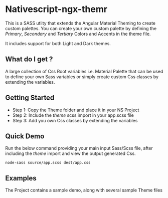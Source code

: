 # Nativescript-ngx-themr

This is a SASS utlity that extends the Angular Material Theming to create custom
palettes. You can create your own custom palette by defining the _Primary_, _Secondary_ and _Tertiary_ Colors and Accents in the
theme file.

It includes support for both Light and Dark themes.

## What do I get ?

A large collection of Css Root variables i.e. Material Palette that can be used to define your own Sass variables
or simply create custom Css classes by extending the variables.

## Getting Started

- Step 1: Copy the Theme folder and place it in your NS Project
- Step 2: Include the _theme_ scss import in your app.scss file
- Step 3: Add you own Css classes by extending the variables

## Quick Demo

Run the below command providing your main input Sass/Scss file, after including the
_theme_ import and view the output generated Css.

``` 
node-sass source/app.scss dest/app.css
```

## Examples

The Project contains a sample demo, along with several sample Theme files
